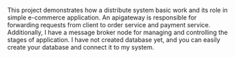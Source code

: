 This project demonstrates how a distribute system basic work and its role in simple e-commerce application. 
An apigateway is responsible for forwarding requests from client to order service and payment service.
Additionally, I have a message broker node for managing and controlling the stages of application.
I have not created database yet, and you can easily create your database and connect it to my system.
